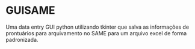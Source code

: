# GUISAME
Uma data entry GUI python utilizando tkinter que salva as informações de prontuários para arquivamento no SAME para um arquivo excel de forma padronizada.
